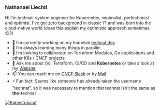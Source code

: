 ### Nathanael Liechti

Hi I'm technat. system engineer for Kubernetes, minimalist, perfectionist and optimist. I've got zero background in classic IT and was born into the cloud-native world (does this explain my optimistic approach sometimes 😉?)

- 🔭 I’m currently working on my homelab [technat.dev](https://github.com/the-technat/technat.dev)
- 🌱 I’m always learning many things in parallel
- 💞️ I’m looking to collaborate on Terraform Modules, Go applications and other K8s / CNCF projects
- 💬 Ask me about Go, Terraform, CI/CD and **Kubernetes** or take a look at my [Website](https://technat.ch)
- 📫 You can reach me on [CNCF Slack](https://cloud-native.slack.com) or by [Mail](mailto:technat@technat.ch)
- ⚡ Fun fact: Seems like someone has already taken the username "technat", so it was necessary to mention that technat isn´t the same as **the**-technat

[![Kubestronaut](https://images.credly.com/size/340x340/images/cd6c6449-6814-4613-a2d3-13cf4ac5be4f/image.png)](https://www.credly.com/badges/cfce5409-f8f1-412f-a8dc-04b6f7f0ef44 "Kubestronaut")
